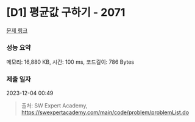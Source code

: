 # [D1] 평균값 구하기 - 2071 

[문제 링크](https://swexpertacademy.com/main/code/problem/problemDetail.do?contestProbId=AV5QRnJqA5cDFAUq) 

### 성능 요약

메모리: 16,880 KB, 시간: 100 ms, 코드길이: 786 Bytes

### 제출 일자

2023-12-04 00:49



> 출처: SW Expert Academy, https://swexpertacademy.com/main/code/problem/problemList.do